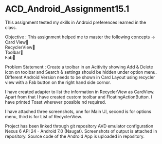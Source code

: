 # ACD_Android_Assignment15.1
This assignment tested my skills in Android preferences learned in the class. 

Objective : This assignment helped me to master the following concepts -> 
            Card View    
            RecyclerView    
            Toolbar    
            Fab
            
 Problem Statement : Create a toolbar in an Acitivity showing Add & Delete icon on toolbar and Search & settings should be hidden 
                     under option menu. Different Android Version needs to be shown in Card Layout using recycler view with a 
                     Fab button on the right hand side cornor.
                     
I have created adapter to list the information in RecyclerView as CardView. Apart from that I have created custom toolbar 
and FloatingActionButton. I have printed Toast wherever possible nd required.

I have attached three screenshots, one for Main UI, second is for options menu, third is for List of RecyclerView.

Project has been linked through git repository AVD emulator configuration Nexus 6 API 24 - Android 7.0 (Naugat). 
Screenshots of output is attached in repository. Source code of the Android App is uploaded in repository.
